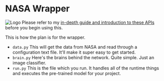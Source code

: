 # NASA Wrapper
![Logo](https://www.festisite.com/static/partylogo/img/logos/nasa.png)
Please refer to my [in-depth guide and introduction to these APIs](https://github.com/techtide/space-demos) before you begin using this.

This is how the plan is for the wrapper.
* ``data.py`` This will get the data from NASA and read through a configuration text file. It'll make it super easy to get started.
* ``brain.py`` Here's the brains behind the network. Quite simple. Just an image classifier.
* ``run.py`` This is the file which you run. It handles all of the runtime things and executes the pre-trained model for your project.